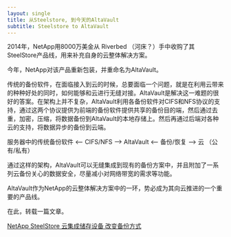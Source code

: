 ```yaml
---
layout: single
title: 从Steelstore, 到今天的AltaVault
subtitle: Steelstore to AltaVault
---
```


2014年，NetApp用8000万美金从 Riverbed （河床？）手中收购了其SteelStore产品线，用来补充自身的云整体解决方案。

今年，NetApp对该产品重新包装，并重命名为AltaVault。

传统的备份软件，在面临接入到云的时候，总要面临一个问题，就是在利用云带来的种种好处的同时，如何能够和云进行无缝对接。AltaVault是解决这一难题的很好的答案。在架构上并不复杂，AltaVault利用各备份软件对CIFS和NFS协议的支持，通过这两个协议提供为前端的备份软件提供共享的备份目的端，然后通过去重，加密，压缩，将数据备份到AltaVault的本地存储上。然后再通过后端对各种云的支持，将数据异步的备份到云端。

服务器中的传统备份软件 <— CIFS/NFS —> AltaVault  <— 备份/恢复 —> 云 （公有/私有）

通过这样的架构，AltaVault可以无缝集成到现有的备份方案中，并且附加了一系列云备份关心的数据安全，尽量减小对网络带宽的需求等功能。

AltaVault作为NetApp的云整体解决方案中的一环，势必成为其向云推进的一个重要的产品线。

在此，转载一篇文章。

[NetApp SteelStore 云集成储存设备 改变备份方式](http://www.chinastor.com/a/cloud/04151501R015.html)
